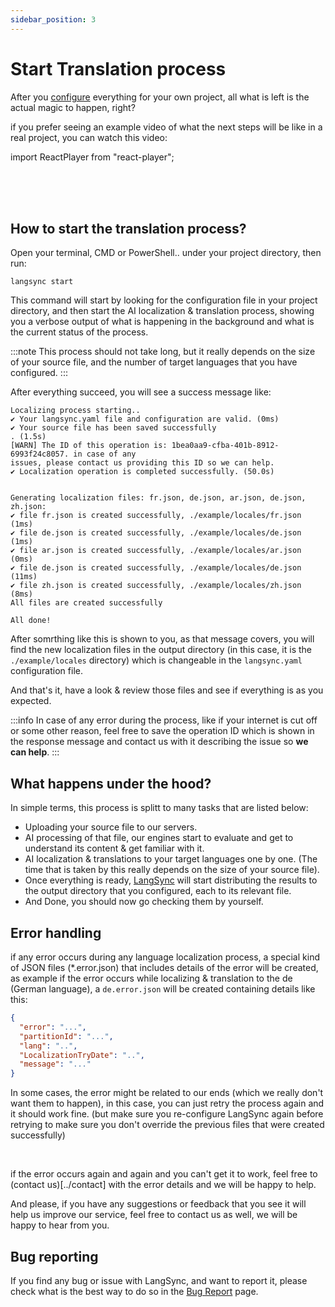 ```yaml
---
sidebar_position: 3
---
```


# Start Translation process

After you [configure](configure) everything for your own project, all what is left is the actual magic to happen, right?

if you prefer seeing an example video of what the next steps will be like in a real project, you can watch this video:

import ReactPlayer from "react-player";

<br />

<center>
  <ReactPlayer
    controls
    url="https://cdn.langsync.app/docs/assets/langsync%20start%20command.mp4"
  />

</center>

<br />
<br />

## How to start the translation process?

Open your terminal, CMD or PowerShell.. under your project directory, then run:

```langsync
langsync start
```

This command will start by looking for the configuration file in your project directory, and then start the AI localization & translation process, showing you a verbose output of what is happening in the background and what is the current status of the process.

:::note
This process should not take long, but it really depends on the size of your source file, and the number of target languages that you have configured.
:::

After everything succeed, you will see a success message like:

```langsync
Localizing process starting..
✔️ Your langsync.yaml file and configuration are valid. (0ms)
✔️ Your source file has been saved successfully
. (1.5s)
[WARN] The ID of this operation is: 1bea0aa9-cfba-401b-8912-6993f24c8057. in case of any
issues, please contact us providing this ID so we can help.
✔️ Localization operation is completed successfully. (50.0s)


Generating localization files: fr.json, de.json, ar.json, de.json, zh.json:
✔️ file fr.json is created successfully, ./example/locales/fr.json (1ms)
✔️ file de.json is created successfully, ./example/locales/de.json (1ms)
✔️ file ar.json is created successfully, ./example/locales/ar.json (0ms)
✔️ file de.json is created successfully, ./example/locales/de.json (11ms)
✔️ file zh.json is created successfully, ./example/locales/zh.json (8ms)
All files are created successfully

All done!
```

After somrthing like this is shown to you, as that message covers, you will find the new localization files in the output directory (in this case, it is the `./example/locales` directory) which is changeable in the `langsync.yaml` configuration file.

And that's it, have a look & review those files and see if everything is as you expected.

:::info
In case of any error during the process, like if your internet is cut off or some other reason, feel free to save the operation ID which is shown in the response message and contact us with it describing the issue so **we can help**.
:::

## What happens under the hood?

In simple terms, this process is splitt to many tasks that are listed below:

- Uploading your source file to our servers.
- AI processing of that file, our engines start to evaluate and get to understand its content & get familiar with it.
- AI localization & translations to your target languages one by one. (The time that is taken by this really depends on the size of your source file).
- Once everything is ready, <a href="https://langsync.app" target="_blank">LangSync</a> will start distributing the results to the output directory that you configured, each to its relevant file.
- And Done, you should now go checking them by yourself.

## Error handling

if any error occurs during any language localization process, a special kind of JSON files (\*.error.json) that includes details of the error will be created, as example if the error occurs while localizing & translation to the de (German language), a `de.error.json` will be created containing details like this:

```json
{
  "error": "...",
  "partitionId": "...",
  "lang": "..",
  "LocalizationTryDate": "..",
  "message": "..."
}
```

In some cases, the error might be related to our ends (which we really don't want them to happen), in this case, you can just retry the process again and it should work fine. (but make sure you re-configure LangSync again before retrying to make sure you don't override the previous files that were created successfully)

<br />

if the error occurs again and again and you can't get it to work, feel free to (contact us)[../contact] with the error details and we will be happy to help.

And please, if you have any suggestions or feedback that you see it will help us improve our service, feel free to contact us as well, we will be happy to hear from you.

## Bug reporting

If you find any bug or issue with LangSync, and want to report it, please check what is the best way to do so in the [Bug Report](../bug_report) page.

